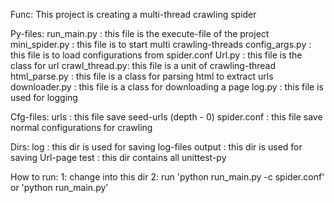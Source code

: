 Func: 
    This project is creating a multi-thread crawling spider

Py-files:
    run_main.py   :  this file is the execute-file of the project
    mini_spider.py :  this file is to start multi crawling-threads
    config_args.py :  this file is to load configurations from spider.conf
    Url.py        :  this file is the class for url
    crawl_thread.py:  this file is a unit of crawling-thread
    html_parse.py  :  this file is a class for parsing html to extract urls
    downloader.py  :  this file is a class for downloading a page
    log.py        :  this file is used for logging

Cfg-files:
    urls          :  this file save seed-urls (depth - 0)
    spider.conf   :  this file save normal configurations for crawling

Dirs:
    log           : this dir is used for saving log-files
    output        : this dir is used for saving Url-page 
    test          : this dir contains all unittest-py

How to run:
    1: change into this dir
    2: run 'python run_main.py -c spider.conf' or 'python run_main.py'

